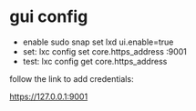 # gui config 

* enable
sudo snap set lxd ui.enable=true
* set:
lxc config set core.https_address :9001
* test:
lxc config get core.https_address

follow the link to add credentials:

https://127.0.0.1:9001